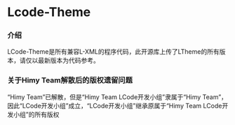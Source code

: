 <h1>Lcode-Theme</h1>
<h3>介绍</h3>
LCode-Theme是所有兼容L-XML的程序代码，此开源库上传了LTheme的所有版本，请仅以最新版本为代码参考。
<h3>关于Himy Team解散后的版权遗留问题</h3>
“Himy Team”已解散，但是“Himy Team LCode开发小组”隶属于“Himy Team”，因此“LCode开发小组”成立，“LCode开发小组”继承原属于“Himy Team LCode开发小组”的所有版权
